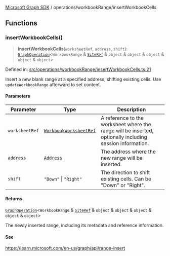 [Microsoft Graph SDK](../../README.md) / operations/workbookRange/insertWorkbookCells

## Functions

### insertWorkbookCells()

> **insertWorkbookCells**(`worksheetRef`, `address`, `shift`): [`GraphOperation`](../../models/GraphOperation.md#graphoperation)\<`WorkbookRange` & [`SiteRef`](../../models/SiteRef.md#siteref) & `object` & `object` & `object` & `object` & `object`\>

Defined in: [src/operations/workbookRange/insertWorkbookCells.ts:21](https://github.com/Future-Secure-AI/microsoft-graph/blob/main/src/operations/workbookRange/insertWorkbookCells.ts#L21)

Insert a new blank range at a specified address, shifting existing cells. Use `updateWorkbookRange` afterward to set content.

#### Parameters

| Parameter | Type | Description |
| ------ | ------ | ------ |
| `worksheetRef` | [`WorkbookWorksheetRef`](../../models/WorkbookWorksheetRef.md#workbookworksheetref) | A reference to the worksheet where the range will be inserted, optionally including session information. |
| `address` | [`Address`](../../Address.md#address) | The address where the new range will be inserted. |
| `shift` | `"Down"` \| `"Right"` | The direction to shift existing cells. Can be "Down" or "Right". |

#### Returns

[`GraphOperation`](../../models/GraphOperation.md#graphoperation)\<`WorkbookRange` & [`SiteRef`](../../models/SiteRef.md#siteref) & `object` & `object` & `object` & `object` & `object`\>

The newly inserted range, including its metadata and reference information.

#### See

https://learn.microsoft.com/en-us/graph/api/range-insert
